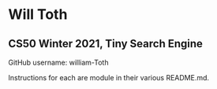 # Will Toth
## CS50 Winter 2021, Tiny Search Engine

GitHub username: william-Toth

Instructions for each are module in their various README.md.
